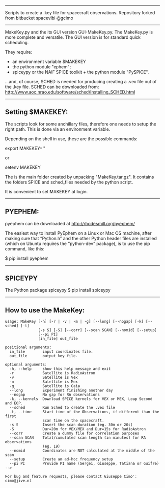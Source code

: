 **********************************************************
Scripts to create a .key file for spacecraft observations.
Repository forked from bitbucket spacevlbi
@gcimo
**********************************************************

MakeKey.py and the its GUI version GUI-MakeKey.py.
The MakeKey.py is more complete and versatile.
The GUI version is for standard quick scheduling.

They require:

- an environment variable $MAKEKEY
- the python module "ephem";
- spiceypy or 
  the NAIF SPICE toolkit + the python module "PySPICE".

...and, of course, SCHED is needed for producing creating a .vex file
out of the .key file. SCHED can be downloaded from:
http://www.aoc.nrao.edu/software/sched/Installing_SCHED.html


-----------------
Setting $MAKEKEY:
-----------------

The scripts look for some anchillary files, therefore one needs to
setup the right path. This is done via an environment variable.

Depending on the shell in use, these are the possible commands:

export MAKEKEY='<directory where the files were unpacked>'

or

setenv MAKEKEY <directory where the files were unpacked>

The <directory where the files were unpacked> is the main folder created by 
unpacking "MakeKey.tar.gz". It contains the folders SPICE and sched_files 
needed by the python script.

It is convenient to set MAKEKEY at login.


--------
PYEPHEM:
--------

pyephem can be downloaded at http://rhodesmill.org/pyephem/

The easiest way to install PyEphem on a Linux or Mac OS machine, after
making sure that “Python.h” and the other Python header files are
installed (which on Ubuntu requires the “python-dev” package), is to
use the pip command, like this: 

$ pip install pyephem

-------
SPICEYPY
-------

The Python package spiceypy
$ pip install spiceypy


-----------------------
How to use the MakeKey:
-----------------------
```
usage: MakeKey [-h] [-r | -v | -m | -g] [--long] [--nogap] [-k] [--sched] [-t]
               [-s S] [-S] [--corr] [--scan SCAN] [--nomid] [--setup]
               [--pi PI]
               [in_file] out_file

positional arguments:
  in_file        input coordinates file.
  out_file       output key file.

optional arguments:
  -h, --help     show this help message and exit
  -r             Satellite is RadioAstron
  -v             Satellite is Vex
  -m             Satellite is Mex
  -g             Satellite is Gaia
  --long         Experiment finishing another day
  --nogap        No gap for RA observations
  -k, --kernels  Download SPICE kernels for VEX or MEX, Leap Second and EOP.
  --sched        Run Sched to create the .vex file
  -t, --time     Start time of the Observations, if different than the first
                 scan time on the spacecraft.
  -s S           Insert the scan duration (eg. 30m or 20s)
  -S             Dur=20m for VEX/MEX and Dur=15s for RadioAstron
  --corr         Create a dummy file for correlation purposes
  --scan SCAN    Total/cumulated scan length (in minutes) for RA observations
                 (eg. 19)
  --nomid        Coordinates are NOT calculated at the middle of the scan
  --setup        Create an ad-hoc frequency setup
  --pi PI        Provide PI name (Sergei, Giuseppe, Tatiana or Guifre) -->

For bug and feature requests, please contact Giuseppe Cimo': cimo@jive.nl
```
